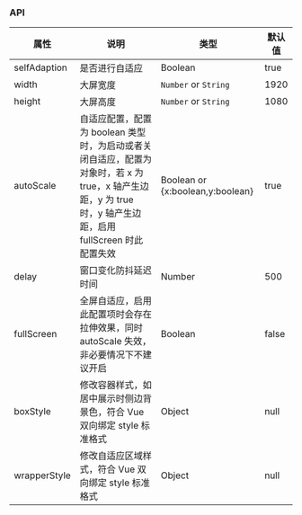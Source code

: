 ### API

| 属性         | 说明                                                                                                                                                        | 类型                             | 默认值 |
| ------------ | ----------------------------------------------------------------------------------------------------------------------------------------------------------- | -------------------------------- | ------ |
| selfAdaption | 是否进行自适应                                                                                                                                              | Boolean                          | true   |
| width        | 大屏宽度                                                                                                                                                    | `Number` or `String`             | 1920   |
| height       | 大屏高度                                                                                                                                                    | `Number` or `String`             | 1080   |
| autoScale    | 自适应配置，配置为 boolean 类型时，为启动或者关闭自适应，配置为对象时，若 x 为 true，x 轴产生边距，y 为 true 时，y 轴产生边距，启用 fullScreen 时此配置失效 | Boolean or {x:boolean,y:boolean} | true   |
| delay        | 窗口变化防抖延迟时间                                                                                                                                        | Number                           | 500    |
| fullScreen   | 全屏自适应，启用此配置项时会存在拉伸效果，同时 autoScale 失效，非必要情况下不建议开启                                                                       | Boolean                          | false  |
| boxStyle     | 修改容器样式，如居中展示时侧边背景色，符合 Vue 双向绑定 style 标准格式                                                                                      | Object                           | null   |
| wrapperStyle | 修改自适应区域样式，符合 Vue 双向绑定 style 标准格式                                                                                                        | Object                           | null   |
